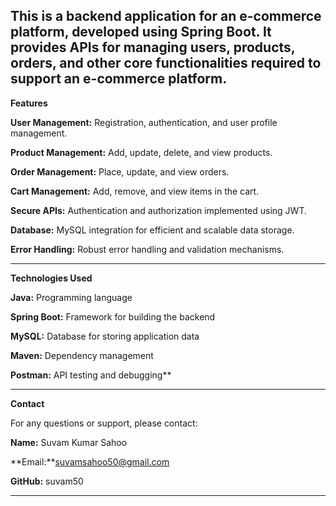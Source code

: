 This is a backend application for an e-commerce platform, developed using Spring Boot. It provides APIs for managing users, products, orders, and other core functionalities required to support an e-commerce platform.
--------------------------------------------------------------------------------------------------------------------------------------------------------------------------------------------------------------------------

**Features**

**User Management:** Registration, authentication, and user profile management.

**Product Management:** Add, update, delete, and view products.

**Order Management:** Place, update, and view orders.

**Cart Management:** Add, remove, and view items in the cart.

**Secure APIs:** Authentication and authorization implemented using JWT.

**Database:** MySQL integration for efficient and scalable data storage.

**Error Handling:** Robust error handling and validation mechanisms.

---------------------------------------------------------------------------------------------------------------------------------------------------------------------------------------------------------------------------

**Technologies Used**

**Java:** Programming language

**Spring Boot:** Framework for building the backend

**MySQL:** Database for storing application data

**Maven:** Dependency management

**Postman:** API testing and debugging**

----------------------------------------------------------------------------------------------------------------------------------------------------------------------------------------------------------------------------

**Contact**

For any questions or support, please contact:

**Name:** Suvam Kumar Sahoo

**Email:**suvamsahoo50@gmail.com

**GitHub:** suvam50

----------------------------------------------------------------------------------------------------------------------------------------------------------------------------------------------------------------------------
